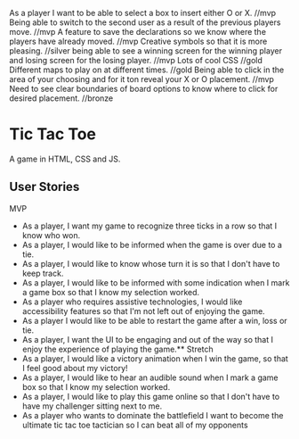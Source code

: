 As a player I want to be able to select a box to insert either O or X. //mvp
Being able to switch to the second user as a result of the previous players move. //mvp
A feature to save the declarations so we know where the players have already moved. //mvp
Creative symbols so that it is more pleasing. //silver
being able to see a winning screen for the winning player and losing screen for the losing player. //mvp
Lots of cool CSS //gold
Different maps to play on at different times. //gold
Being able to click in the area of your choosing and for it ton reveal your X or O placement. //mvp
Need to see clear boundaries of board options to know where to click for desired placement. //bronze
# Tic Tac Toe
A game in HTML, CSS and JS.
## User Stories
MVP
- As a player, I want my game to recognize three ticks in a row so that I know who won.
- As a player, I would like to be informed when the game is over due to a tie.
- As a player, I would like to know whose turn it is so that I don't have to keep track.
- As a player, I would like to be informed with some indication when I mark a game box so that I know my selection worked.
- As a player who requires assistive technologies, I would like accessibility features so that I'm not left out of enjoying the game.
- As a player I would like to be able to restart the game after a win, loss or tie.
- As a player, I want the UI to be engaging and out of the way so that I enjoy the experience of playing the game.\*\*
Stretch
- As a player, I would like a victory animation when I win the game, so that I feel good about my victory!
- As a player, I would like to hear an audible sound when I mark a game box so that I know my selection worked.
- As a player, I would like to play this game online so that I don't have to have my challenger sitting next to me.
- As a player who wants to dominate the battlefield I want to become the ultimate tic tac toe tactician so I can beat all of my opponents
